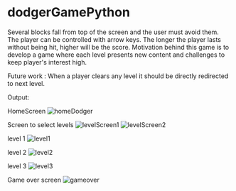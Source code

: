 # dodgerGamePython

Several blocks fall from top of the screen and the user must avoid them. The player can be controlled with arrow keys. The longer the player lasts without being hit, higher will be the score.
Motivation behind this game is to develop a game where each level presents new content and challenges to keep player's interest high.

Future work :
When a player clears any level it should be directly redirected to next level.

Output:

HomeScreen
![homeDodger](https://user-images.githubusercontent.com/68726065/124890776-04c68500-dff6-11eb-91de-49d20a87fa12.PNG)

Screen to select levels
![levelScreen1](https://user-images.githubusercontent.com/68726065/124890804-098b3900-dff6-11eb-8351-61adf056b49c.PNG)
![levelScreen2](https://user-images.githubusercontent.com/68726065/124890870-17d95500-dff6-11eb-901f-4d83151221ae.PNG)

level 1 
![level1](https://user-images.githubusercontent.com/68726065/124890966-2c1d5200-dff6-11eb-8d0f-b65bb7dd9121.PNG)

level 2
![level2](https://user-images.githubusercontent.com/68726065/124890983-30496f80-dff6-11eb-853b-bf17fc5842bb.PNG)

level 3
![level3](https://user-images.githubusercontent.com/68726065/124890996-33446000-dff6-11eb-9ee3-7fde33f82d69.PNG)

Game over screen
![gameover](https://user-images.githubusercontent.com/68726065/124891019-37707d80-dff6-11eb-9d62-79f961161fdc.PNG)

